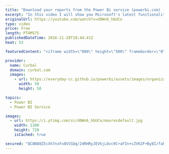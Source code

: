 ```yaml
---
title: "Download your reports from the Power Bi service (powerbi.com) - Power BI Tips & Tricks #19"
excerpt: "In this video I will show you Microsoft's latest functionality added to the Power BI service (Powerbi.com).  This update was released last week (2016-Nov) and it allows you and your team to download the power bi reports from the service. I also explain why the functionality is not always enabled.   Looking"
originalUrl: https://youtube.com/watch?v=d0Wn6_hbUCo
type: video
price: Free
length: PT4M57S
publishedDateTime: 2016-11-28T18:44:41Z
heat: 53

featuredContent: "<iframe width=\"800\" height=\"500\" frameborder=\"0\" src=\"https://www.youtube.com/embed/d0Wn6_hbUCo\" allow=\"accelerometer; autoplay; encrypted-media; gyroscope; picture-in-picture\" allowfullscreen></iframe>"

provider:
  name: Curbal
  domain: curbal.com
  images:
    - url: https://everyday-cc.github.io/powerbi/assets/images/organizations/curbal.com-50x50.jpg
      width: 50
      height: 50

topics:
  - Power BI
  - Power BI Service

images:
  - url: https://i.ytimg.com/vi/d0Wn6_hbUCo/maxresdefault.jpg
    width: 1280
    height: 720
    isCached: true

secured: "QC8N88Z5cXh7nxFx8VSSQq/2dRHRyJEVkjL8vc9C+aFIn+cZVK2F+By8I/faNWvN1SIZgUx92rKeGnEtlNp/EEkSztP5lBzXgNFKk3oPyWN5V9MvANDp+7/ky5SOWnJu2MdNhxuinT8bShpYIQ7aCtICu6r485/ydWMlaDVoQRRM9NnMPRbgtCm7/fM8g+oCgWLCYBYRYubzi4Os1kFWpbmgGgGhIbwSXedmegcO/04PgZE7i41XC4t3FzW/fQTPtKjaInkkUD8wmch6Z7jX4FJ4IGk3ngPmJE2w9F9ph3cZytb2fynRbIf0ROudN38lRMLPngPVrqXnQAdzrL3y6Rmyl1dLBzctDWxBnLLy+P9sQtSff6NnxdYNgAchEQ3La6rgPbj+Nh6eku5LhTJsAIDuQAVfrq4DSTfBorF+ecM=;Gqk97HXxDui0uMxYWLZVyg=="
---
```


